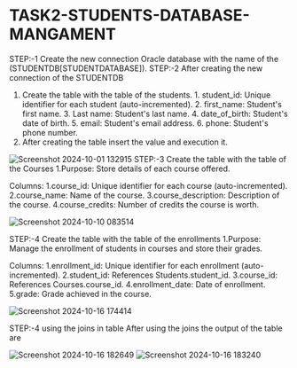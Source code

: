 # TASK2-STUDENTS-DATABASE-MANGAMENT

STEP:-1 Create the new connection Oracle database with the name of the (STUDENTDB[STUDENTDATABASE]).
STEP:-2 After creating the new connection of the STUDENTDB 
  1. Create the table with the table of the students.
    1. student_id: Unique identifier for each student (auto-incremented).
    2. first_name: Student's first name.
    3. Last name: Student's last name.
    4. date_of_birth: Student's date of birth.
    5. email: Student's email address.
    6. phone: Student's phone number.
  2. After creating the table insert the value and execution it.

![Screenshot 2024-10-01 132915](https://github.com/user-attachments/assets/eba20ee6-220d-4f5f-85ca-933dc5cbaad0)
 STEP:-3 Create the table with the table of the Courses
  1.Purpose: Store details of each course offered.

Columns:
 1.course_id: Unique identifier for each course (auto-incremented).
 2.course_name: Name of the course.
 3.course_description: Description of the course.
 4.course_credits: Number of credits the course is worth.

![Screenshot 2024-10-10 083514](https://github.com/user-attachments/assets/7310e972-02f4-4563-b174-b3b4179e2bed)

STEP:-4 Create the table with the table of the enrollments
  1.Purpose: Manage the enrollment of students in courses and store their grades.

Columns:
 1.enrollment_id: Unique identifier for each enrollment (auto-incremented).
 2.student_id: References Students.student_id.
 3.course_id: References Courses.course_id.
 4.enrollment_date: Date of enrollment.
 5.grade: Grade achieved in the course.


![Screenshot 2024-10-16 174414](https://github.com/user-attachments/assets/807e9fad-782e-4f83-ba68-e05a8b8f7fc7)

STEP:-4 using the joins in table
   After using the joins the output  of the table are

![Screenshot 2024-10-16 182649](https://github.com/user-attachments/assets/d4c542e1-103a-4ced-8585-6bf5b945d76a)
![Screenshot 2024-10-16 183240](https://github.com/user-attachments/assets/fc31ad26-480d-454f-9974-89623c40a73e)
   
   

 



 

